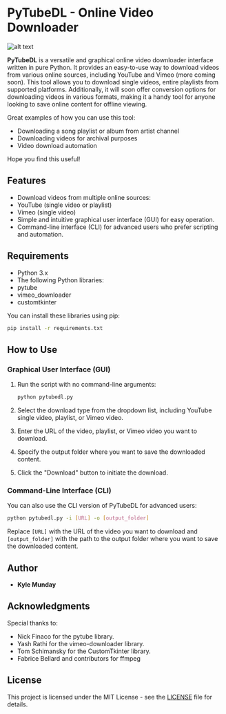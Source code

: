 # PyTubeDL - Online Video Downloader

![alt text](https://i.ibb.co/WDP0YnF/Py-Tube-DL-300x300.png)

**PyTubeDL** is a versatile and graphical online video downloader interface written in pure Python. It provides an easy-to-use way to download videos from various online sources, including YouTube and Vimeo (more coming soon). This tool allows you to download single videos, entire playlists from supported platforms. Additionally, it will soon offer conversion options for downloading videos in various formats, making it a handy tool for anyone looking to save online content for offline viewing.

Great examples of how you can use this tool:
- Downloading a song playlist or album from artist channel
- Downloading videos for archival purposes
- Video download automation

Hope you find this useful! 

## Features

- Download videos from multiple online sources:
- YouTube (single video or playlist)
- Vimeo (single video)
- Simple and intuitive graphical user interface (GUI) for easy operation.
- Command-line interface (CLI) for advanced users who prefer scripting and automation.

## Requirements

- Python 3.x
- The following Python libraries:
- pytube
- vimeo_downloader
- customtkinter

You can install these libraries using pip:

```bash
pip install -r requirements.txt
```

## How to Use

### Graphical User Interface (GUI)

1. Run the script with no command-line arguments:

   ```bash
   python pytubedl.py
   ```

2. Select the download type from the dropdown list, including YouTube single video, playlist, or Vimeo video.

3. Enter the URL of the video, playlist, or Vimeo video you want to download.

4. Specify the output folder where you want to save the downloaded content.

5. Click the "Download" button to initiate the download.

### Command-Line Interface (CLI)

You can also use the CLI version of PyTubeDL for advanced users:

```bash
python pytubedl.py -i [URL] -o [output_folder]
```

Replace `[URL]` with the URL of the video you want to download and `[output_folder]` with the path to the output folder where you want to save the downloaded content.

## Author

- **Kyle Munday**

## Acknowledgments

Special thanks to:

- Nick Finaco for the pytube library.
- Yash Rathi for the vimeo-downloader library.
- Tom Schimansky for the CustomTkinter library.
- Fabrice Bellard and contributors for ffmpeg
 
## License

This project is licensed under the MIT License - see the [LICENSE](LICENSE) file for details.
